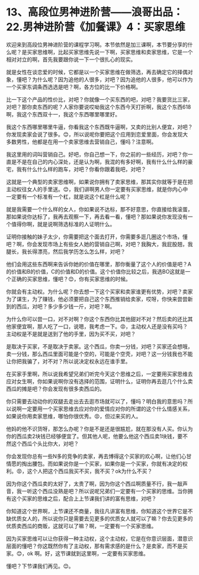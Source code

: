 # 13、高段位男神进阶营——浪哥出品：22.男神进阶营《加餐课》4：买家思维

欢迎来到高段位男神进阶营的课程学习啊。本节依然是加三课啊，本节要分享的什么呢？是买家思维啊，比起买家思维先说一下啊，买家思维和卖家思维，它是一个相对对立的啊，首先我要跟你说一下一个很扎心的现实。

就是女性在谈恋爱的时候，它都是以一个买家思维在做筛选，再去确定它的择偶对象，懂吧？为什么呢？因为追他的人很多，对吧？因为追他的人很多，他可以作为一个买家东调条西选选是吧？啊，各方位的比一下价格啊。

比一下这个产品的性价比，对吧？你就像一个买东西的吧，对吧？我要货比三家，对吧？那你卖东西的呢？人家你要说哎呦我这个东西今天打折啊，我这个东西618啊，我这个东西双十一，我这个东西哪里哪里好。

我这个东西哪里哪里牛逼，你看我这个东西既牛逼啊，又卖的比别人便宜，对吧？你发现卖家会说了很多。😊，所以说呢你要把这个应用到恋爱里面，你会发现大多数男性，他都是在用一个卖家思维去营销自己，懂吗？注意啊。

我这里用的词叫营销自己。好吧，你自己想一下，你之前的一些经历，对吧？你一直是不是在自己的内心深处，还是认为啊，我混的有多好啊，我有什么什么样的豪宅，我有什么什么样的跑车，对吧？你看你跟着我吧，对吧？

这就是一个典型的卖家思维啊，如果说你拥有了卖家思维，那其实你就等于是在把主动权往女人的手里送。😊，我们讲啊男人你一定要有买家思维，就是你内心中一定要有一个标准有一个杠，就是说这个杠是什么呢？

就是我需要一个什么样的女人，你如果说不达标，那不好意思，你直接给我滚蛋，那如果说你达标了，我再去观察一下，再去看一看，懂吧？那如果说你发现没有一个值得你啊，就是说啊筛选标准的人证明什么。

证明你接触的妹子太少，你需要把这个面去打开，你需要多逛几圈这个市场，懂吧？啊，你会发现市场上有些女人她的营销自己啊，对吧？我胸大，我屁股翘，我腿长，我长得漂亮，然后我学历怎么怎么样，对吧？

他们会用这些东西啊来告诉你她的价值在哪里，那你衡量了这个人的价值是吧？A的价值和B的价值，C的价值和D的价值。这个价值你比较之后，我选BO这就是一个正确的买家思维，懂吧？😊，你有买家思维的时候。

你就会有主动权。为什么呢？你去想一下这个买家和卖家谁更有优势，对吧？卖家为了谋生，为了赚钱，他必须要把自己这个东西推销给卖家，哎呀，你快来尝尝新到的西瓜，对吧？多少多少钱一斤，对吧？啊。

为什么你可以尝一口，对不对啊？你这个东西你比其他甜对不对？然后卖的还比其他家便宜啊，那人吃了一口，说嗯，我考虑一下。😡，主动权人还是没有买吗？主动权是不是就是送到了他的手里，因为买不买，对吧？

是取决于买家，不是取决于卖家。这个西瓜，你卖一分钱，对吧？买家还会想哦，卖一分钱，那么西瓜里面可能是个空的，可能是个空壳，对吧？这一分钱我也不能让你把我骗了，对不对？所以说决定权永远在谁手里。

在买家手里啊，所以说我希望兄弟们听完今天这个思维之后，一定要用买家思维去应对女生啊，你如果说啊你没有选择的范围，证明什么，证明你再去逛几个什么卖西瓜的摊是吧？你会发现有很多卖西瓜的。

你只需要去动动你的双腿去走出去去逛市场就可以了，懂吗？明白我的意思吗？所以说啊一定要用一个买家思维去应对你的爱情应对你的所谓的这个什么情感关系，如果说你用卖家思维，哪怕你很优秀。😡，但过来买的人。

他妈的他不识货呀，那怎么办呢？你是不是还是很尴尬，就在那没有人买。你认为你的西瓜卖2块钱已经够便宜了。但其他人呢，他要么他这个西瓜卖1块钱，要不然这个西瓜个头比你大，对吧？

你会发现你总有一些N多的竞争的卖家，再去博得这个买家的欢心啊，让他们心甘情愿的掏出腰包。而如果说你是一个买家，如果你是一个买家，你就有决定的权利。😡，这个人把这个西瓜我买不买，我不买？ok为什么不买？

因为你这个西瓜卖的太好了，太贵了啊，因为你这个西瓜啊质量不行，我一敲声音，我一听这个西瓜没熟是吧？所以说呢兄弟们一定要有一个买家的思维。当你拥有这个买家的思维之后，配合上上节课我们讲的富有思维，对吧？

你知道这个世界啊，上节课还不商量，我往凡讲富有思维，你知道这个世界它是不缺优质女人的，所以说你只是需要去见更多的优质女人就可以了嘛？你去见更多的优质卖西瓜的商贩，这就可以了嘛？啊，一定要有一个买家思维。

因为买家思维可以让你获得一种主动权，这个主动权，它是在你意识层面，潜意识层面的懂吧？你这既然你有了主动权，那有需求感的是什么？是卖家，而不是买家。😊，ok 啊。好，这节课就到这里啊，一定要有买家思维。

懂吧？下节课我们再见。😊。